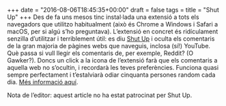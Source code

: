 +++
date = "2016-08-06T18:45:35+00:00"
draft = false
tags = 
title = "Shut Up"
+++
Des de fa uns mesos tinc instal·lada una extensió a tots els navegadors que utilitzo habitualment (això és Chrome a Windows i Safari a macOS, per si algú s’ho preguntava). L’extensió en concret és ridículament senzilla d’utilitzar i terriblement útil: es diu [Shut Up](https://stevenf.com/shutupcss/) i oculta els comentaris de la gran majoria de pàgines webs que naveguis, inclosa (sí!) YouTube. Què passa si vull llegir els comentaris de, per exemple, Reddit? (O Gawker?). Doncs un click a la icona de l’extensió farà que els comentaris a aquella web no s’ocultin, i recordarà les teves preferències. Funciona quasi sempre perfectament i t’estalviarà odiar cinquanta persones random cada dia. [Més informació aquí](https://rickyromero.com/shutup/).

<!-- more -->

Nota de l’editor: aquest article no ha estat patrocinat per Shut Up. 
